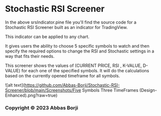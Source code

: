 # Stochastic RSI Screener

In the above srsIndicator.pine file you'll find the source code for a Stochastic RSI Screener built as an indicator for TradingView.

This indicator can be applied to any chart.

It gives users the ability to choose 5 specific symbols to watch and then specify the required options to change the RSI and Stochastic settings in a way that fits their needs.

This screener shows the values of (CURRENT PRICE, RSI , K-VALUE, D-VALUE) for each one of the specified symbols. It will do the calculations based on the currently opened timeframe for all symbols.

![alt text](https://github.com/Abbas-Borji/Stochastic-RSI-Screener/blob/main/Screenshots/Five Symbols Three TimeFrames (Design-Enhanced).png?raw=true)

### Copyright © 2023 Abbas Borji
